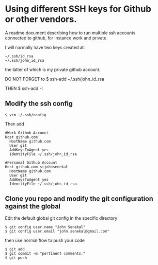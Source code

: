
Using different SSH keys for Github or other vendors.
=================================================================

A readme document describing how to run multiple ssh accounts connected to github, for instance work and private.

I will normally have two keys created at:

	~/.ssh/id_rsa
	~/.ssh/john_id_rsa

the latter of which is my private github account.

DO NOT FORGET to 
	$ ssh-add ~/.ssh/john_id_rsa

THEN $ ssh-add -l

Modify the ssh config
---------------------

	$ vim ~/.ssh/config

Then add
    
    #Work Github Account
    Host github.com
      HostName github.com
      User git
      AddKeysToAgent yes
      IdentityFile ~/.ssh/john_id_rsa
  
    #Personal Github Account
    Host github.com-stjohnsenekal
      HostName github.com
      User git
      AddKeysToAgent yes
      IdentityFile ~/.ssh/john_id_rsa


Clone you repo and modify the git configuration against the global
---------------------------------------------


Edit the default global git config in the specific directory

	$ git config user.name "John Senekal"
	$ git config user.email "john.senekal@gmail.com" 


then use normal flow to push your code

	$ git add .
	$ git commit -m "pertinent comments."
	$ git push
